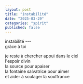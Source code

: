 ```yaml
---
layout: post
title: "instabilité"
date: "2025-03-29"
categories: "spirit"
published: false
---
```



instabilité ---  
grâce à toi  

je reste à chercher appui dans le ciel  
l'espoir divin  
la source pour apaiser  
la fontaine salvatrice pour aimer  
et aider à soulager la souffrance  
